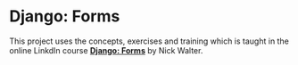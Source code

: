 # Django: Forms

This project uses the concepts, exercises and training which is taught in the online LinkdIn course [__Django: Forms__](https://www.linkedin.com/learning/django-forms) by Nick Walter.
